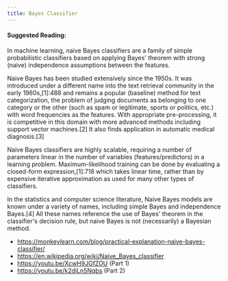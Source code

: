 ```yaml
---
title: Bayes Classifier
---
```

#### Suggested Reading:
<!-- Please add any articles you think might be helpful to read before writing the article -->
In machine learning, naive Bayes classifiers are a family of simple probabilistic classifiers based on applying Bayes' theorem with strong (naive) independence assumptions between the features.

Naive Bayes has been studied extensively since the 1950s. It was introduced under a different name into the text retrieval community in the early 1960s,[1]:488 and remains a popular (baseline) method for text categorization, the problem of judging documents as belonging to one category or the other (such as spam or legitimate, sports or politics, etc.) with word frequencies as the features. With appropriate pre-processing, it is competitive in this domain with more advanced methods including support vector machines.[2] It also finds application in automatic medical diagnosis.[3]

Naive Bayes classifiers are highly scalable, requiring a number of parameters linear in the number of variables (features/predictors) in a learning problem. Maximum-likelihood training can be done by evaluating a closed-form expression,[1]:718 which takes linear time, rather than by expensive iterative approximation as used for many other types of classifiers.

In the statistics and computer science literature, Naive Bayes models are known under a variety of names, including simple Bayes and independence Bayes.[4] All these names reference the use of Bayes' theorem in the classifier's decision rule, but naive Bayes is not (necessarily) a Bayesian method.

- https://monkeylearn.com/blog/practical-explanation-naive-bayes-classifier/
- https://en.wikipedia.org/wiki/Naive_Bayes_classifier
- https://youtu.be/XcwH9JGfZOU (Part 1)
- https://youtu.be/k2diLn5Nqbs (Part 2)
